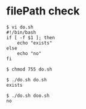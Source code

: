 # filePath check 
```{bash}
$ vi do.sh
#!/bin/bash
if [ -f $1 ]; then
	echo "exists"
else
	echo "no"
fi

$ chmod 755 do.sh

$ ./do.sh do.sh
exists

$ ./do.sh doo.sh
no
```
